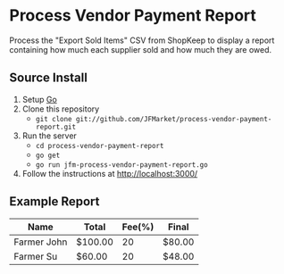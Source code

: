 # Process Vendor Payment Report
Process the "Export Sold Items" CSV from ShopKeep to display a report containing how much each supplier sold and how much they are owed.

## Source Install
1. Setup [Go](http://golang.org/doc/install)
2. Clone this repository
    - `git clone git://github.com/JFMarket/process-vendor-payment-report.git`
3. Run the server
    - `cd process-vendor-payment-report`
    - `go get`
    - `go run jfm-process-vendor-payment-report.go`
4. Follow the instructions at <http://localhost:3000/>

## Example Report
Name        | Total   | Fee(%) | Final
----------- | ------- | ------ | ------
Farmer John | $100.00 | 20     | $80.00
Farmer Su   | $60.00  | 20     | $48.00
